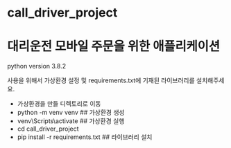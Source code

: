 # call_driver_project
# 대리운전 모바일 주문을 위한 애플리케이션

python version 3.8.2

사용을 위해서 가상환경 설정 및 requirements.txt에 기재된 라이브러리를 설치해주세요.
 - 가상환경을 만들 디렉토리로 이동
 - python -m venv venv  ## 가상환경 생성
 - venv\Scripts\activate ## 가상환경 실행
 - cd call_driver_project
 - pip install -r requirements.txt ## 라이브러리 설치
